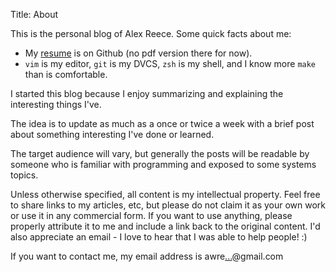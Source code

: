 Title: About

This is the personal blog of Alex Reece.  Some quick facts about me:

-   My [resume](https://github.com/awreece/resume) is on Github (no pdf version
    there for now).
-   `vim` is my editor, `git` is my DVCS, `zsh` is my shell, and I know more `make` than is
    comfortable.

I started this blog because I enjoy summarizing and explaining
the interesting things I've. 

The idea is to update as much as a once or twice a week with a brief post about
something interesting I've done or learned.

The target audience will vary, but generally the posts will be
readable by someone who is familiar with programming and exposed to some
systems topics.

Unless otherwise specified, all content is my intellectual property. Feel free to share links to my articles, etc, but please do not claim it as your own work or use it in any commercial form. If you want to use anything, please properly attribute it to me and include a link back to the original content. I'd also appreciate an email - I love to hear that I was able to help people! :)

If you want to contact me, my email address is awre<a href="http://www.google.com/recaptcha/mailhide/d?k=01U7tYw_J5_VO8Fey3IR-muQ==&amp;c=90p4dbfA1bNd15zEsvIiYQ0feCM8U9M8DZzpPcP6dc0=" onclick="window.open('http://www.google.com/recaptcha/mailhide/d?k\07501U7tYw_J5_VO8Fey3IR-muQ\75\75\46c\7590p4dbfA1bNd15zEsvIiYQ0feCM8U9M8DZzpPcP6dc0\075', '', 'toolbar=0,scrollbars=0,location=0,statusbar=0,menubar=0,resizable=0,width=500,height=300'); return false;" title="Reveal this e-mail address">...</a>@gmail.com
